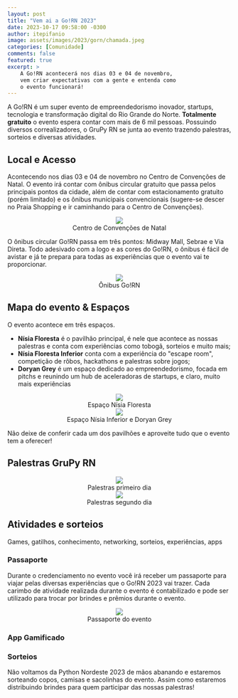 ```yaml
---
layout: post
title: "Vem ai a Go!RN 2023"
date: 2023-10-17 09:58:00 -0300
author: itepifanio
image: assets/images/2023/gorn/chamada.jpeg
categories: [Comunidade]
comments: false
featured: true
excerpt: >
    A Go!RN acontecerá nos dias 03 e 04 de novembro, 
    vem criar expectativas com a gente e entenda como 
    o evento funcionará!
---
```


A Go!RN é um super evento de empreendedorismo inovador, startups, 
tecnologia e transformação digital do Rio Grande do Norte. **Totalmente 
gratuito** o evento espera contar com mais de 6 mil pessoas. Possuindo 
diversos correalizadores, o GruPy RN se junta ao evento trazendo 
palestras, sorteios e diversas atividades.

## Local e Acesso

Acontecendo nos dias 03 e 04 de novembro no Centro de Convenções de Natal. 
O evento irá contar com ônibus circular gratuito que passa pelos principais 
pontos da cidade, além de contar com estacionamento gratuito (porém limitado) 
e os ônibus municipais convencionais (sugere-se descer no Praia Shopping e ir 
caminhando para o Centro de Convenções).

<div style="text-align:center">
    <img src="{{ site.baseurl }}/assets/images/2023/gorn/centro_convencoes.jpg"/>
    <figcaption>Centro de Convenções de Natal</figcaption>
</div>

O ônibus circular Go!RN passa em três pontos: Midway Mall, Sebrae e Via Direta.
Todo adesivado com a logo e as cores do Go!RN, o ônibus é fácil de avistar e já 
te prepara para todas as experiências que o evento vai te proporcionar.

<div style="text-align:center">
    <img src="{{ site.baseurl }}/assets/images/2023/gorn/onibus_gorn.png"/>
    <figcaption>Ônibus Go!RN</figcaption>
</div>

## Mapa do evento & Espaços

O evento acontece em três espaços. 
- **Nísia Floresta** é o pavilhão principal, é nele que acontece as nossas 
palestras e conta com experiências como tobogã, sorteios e muito mais; 
- **Nísia Floresta Inferior** conta com a experiência do "escape room", 
competição de rôbos, hackathons e palestras sobre jogos; 
- **Doryan Grey** é um espaço dedicado ao empreendedorismo, focada em pitchs 
e reunindo um hub de aceleradoras de startups, e claro, muito mais experiências

<div style="text-align:center">
    <img src="{{ site.baseurl }}/assets/images/2023/gorn/espaco_nisia_floresta.png"/>
    <figcaption>Espaço Nísia Floresta</figcaption>
</div>

<div style="text-align:center">
    <img src="{{ site.baseurl }}/assets/images/2023/gorn/espaco_nisia_inferior_e_doryan_grey.png"/>
    <figcaption>Espaço Nísia Inferior e Doryan Grey</figcaption>
</div>

Não deixe de conferir cada um dos pavilhões e aproveite tudo que o evento tem 
a oferecer!

## Palestras GruPy RN

<div style="text-align:center">
    <img src="{{ site.baseurl }}/assets/images/2023/gorn/palestras_primeiro_dia.png"/>
    <figcaption>Palestras primeiro dia</figcaption>
</div>

<div style="text-align:center">
    <img src="{{ site.baseurl }}/assets/images/2023/gorn/palestras_segundo_dia.png"/>
    <figcaption>Palestras segundo dia</figcaption>
</div>

## Atividades e sorteios

Games, gatilhos, conhecimento, networking, sorteios, experiências, apps

### Passaporte

Durante o credenciamento no evento você irá receber um passaporte para viajar 
pelas diversas experiências que o Go!RN 2023 vai trazer. Cada carimbo de atividade 
realizada durante o evento é contabilizado e pode ser utilizado para trocar por 
brindes e prêmios durante o evento.

<div style="text-align:center">
    <img src="{{ site.baseurl }}/assets/images/2023/gorn/passaporte.jpg"/>
    <figcaption>Passaporte do evento</figcaption>
</div>

### App Gamificado



### Sorteios

Não voltamos da Python Nordeste 2023 de mãos abanando e estaremos sorteando copos, camisas 
e sacolinhas do evento. Assim como estaremos distribuindo brindes para quem participar das 
nossas palestras!
